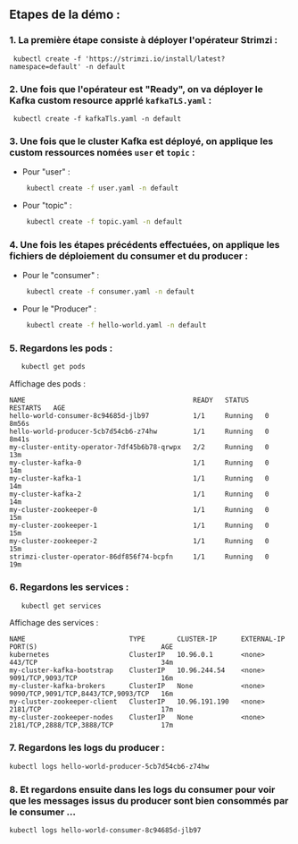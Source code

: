 ## Etapes de la démo :
 
 ### 1. La première étape consiste à déployer l'opérateur Strimzi :

     kubectl create -f 'https://strimzi.io/install/latest?namespace=default' -n default

 ### 2. Une fois que l'opérateur est "Ready", on va déployer le Kafka custom resource apprlé `kafkaTLS.yaml` : 

     kubectl create -f kafkaTls.yaml -n default

### 3. Une fois que le cluster Kafka est déployé, on applique les custom ressources nomées `user` et `topic` :

*    Pour "user" :

      ```sh
       kubectl create -f user.yaml -n default
      ```

*    Pour "topic" :

      ```sh
       kubectl create -f topic.yaml -n default
      ```


### 4. Une fois les étapes précédents effectuées, on applique les fichiers de déploiement du consumer et du producer :
    
*    Pour le "consumer" :
    
     ```sh
      kubectl create -f consumer.yaml -n default
     ```

*    Pour le "Producer" : 

     ```sh
      kubectl create -f hello-world.yaml -n default
     ```

### 5. Regardons les pods :  

   ```sh
      kubectl get pods
   ```
     
Affichage des pods : 

    NAME                                          READY   STATUS    RESTARTS   AGE
    hello-world-consumer-8c94685d-jlb97           1/1     Running   0          8m56s
    hello-world-producer-5cb7d54cb6-z74hw         1/1     Running   0          8m41s
    my-cluster-entity-operator-7df45b6b78-qrwpx   2/2     Running   0          13m
    my-cluster-kafka-0                            1/1     Running   0          14m
    my-cluster-kafka-1                            1/1     Running   0          14m
    my-cluster-kafka-2                            1/1     Running   0          14m
    my-cluster-zookeeper-0                        1/1     Running   0          15m
    my-cluster-zookeeper-1                        1/1     Running   0          15m
    my-cluster-zookeeper-2                        1/1     Running   0          15m
    strimzi-cluster-operator-86df856f74-bcpfn     1/1     Running   0          19m


### 6. Regardons les services :  
   ```sh
      kubectl get services
   ```
     
Affichage des services : 

    NAME                          TYPE        CLUSTER-IP      EXTERNAL-IP   PORT(S)                               AGE
    kubernetes                    ClusterIP   10.96.0.1       <none>        443/TCP                               34m
    my-cluster-kafka-bootstrap    ClusterIP   10.96.244.54    <none>        9091/TCP,9093/TCP                     16m
    my-cluster-kafka-brokers      ClusterIP   None            <none>        9090/TCP,9091/TCP,8443/TCP,9093/TCP   16m
    my-cluster-zookeeper-client   ClusterIP   10.96.191.190   <none>        2181/TCP                              17m
    my-cluster-zookeeper-nodes    ClusterIP   None            <none>        2181/TCP,2888/TCP,3888/TCP            17m


### 7. Regardons les logs du producer : 

   ```sh
kubectl logs hello-world-producer-5cb7d54cb6-z74hw
   ```


### 8. Et regardons ensuite dans les logs du consumer pour voir que les messages issus du producer sont bien consommés par le consumer ...

   ```sh
kubectl logs hello-world-consumer-8c94685d-jlb97 
   ```
 






